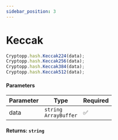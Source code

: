 ```yaml
---
sidebar_position: 3
---
```


# Keccak

```js
Cryptopp.hash.Keccak224(data);
Cryptopp.hash.Keccak256(data);
Cryptopp.hash.Keccak384(data);
Cryptopp.hash.Keccak512(data);
```

#### Parameters

| Parameter | Type                         | Required |
| --------- | ---------------------------- | -------- |
| data      | `string` <br/> `ArrayBuffer` | ✅       |

#### Returns: `string` 

